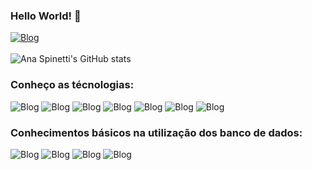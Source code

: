 ### Hello World! 🫰 
[![Blog](https://img.shields.io/badge/LinkedIn-0077B5?style=for-the-badge&logo=linkedin&logoColor=white)](https://www.linkedin.com/in/ana-spinetti-794bb8165/)
<br/>
<br/>
![Ana Spinetti's GitHub stats](https://github-readme-stats.vercel.app/api?username=AnaSpinetti&show_icons=true&theme=dark)

### Conheço as técnologias:
![Blog](https://img.shields.io/badge/JavaScript-323330?style=for-the-badge&logo=javascript&logoColor=F7DF1E)
![Blog](https://img.shields.io/badge/Node.js-43853D?style=for-the-badge&logo=node.js&logoColor=white)
![Blog](https://img.shields.io/badge/React-20232A?style=for-the-badge&logo=react&logoColor=61DAFB)
![Blog](https://img.shields.io/badge/HTML-239120?style=for-the-badge&logo=html5&logoColor=white)
![Blog](https://img.shields.io/badge/CSS-239120?&style=for-the-badge&logo=css3&logoColor=white)
![Blog](https://img.shields.io/badge/Sass-CC6699?style=for-the-badge&logo=sass&logoColor=white)
![Blog](https://img.shields.io/badge/Bootstrap-563D7C?style=for-the-badge&logo=bootstrap&logoColor=white)

### Conhecimentos básicos na utilização dos banco de dados:
![Blog](https://img.shields.io/badge/MySQL-00000F?style=for-the-badge&logo=mysql&logoColor=white)
![Blog](https://img.shields.io/badge/Oracle-F80000?style=for-the-badge&logo=oracle&logoColor=black)
![Blog](https://img.shields.io/badge/PostgreSQL-316192?style=for-the-badge&logo=postgresql&logoColor=white)
![Blog](https://img.shields.io/badge/MongoDB-4EA94B?style=for-the-badge&logo=mongodb&logoColor=white)


